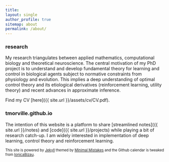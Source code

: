 ```yaml
---
title: 
layout: single
author_profile: true
sitemap: about
permalink: /about/
---
```


### research
My research triangulates between applied mathematics, computational biology and theoretical neuroscience. The central motivation of my PhD project is to understand and develop fundamental theory for learning and control in biological agents subject to normative constraints from physiology and evolution.  This implies a deep understanding of optimal control theory and its etiological derivatives (reinforcement learning, utility theory) and recent advances in approximate inference. 

Find my CV [here]({{ site.url }}/assets/cv/CV.pdf). 

### tmorville.github.io
The intention of this website is a platform to share [streamlined notes]({{ site.url }}/notes) and [code]({{ site.url }}/projects) while playing a bit of research catch-up. I am widely interested in implementation of deep learning, control theory and reinforcement learning. 

<span style="font-size:0.8em;"> This site is powered by [Jekyll](https://jekyllrb.com/) themed by [Minimal Mistakes](https://mmistakes.github.io/minimal-mistakes/) and the Github calendar is tweaked from [IonicaBizau](https://github.com/IonicaBizau/github-calendar). </span>